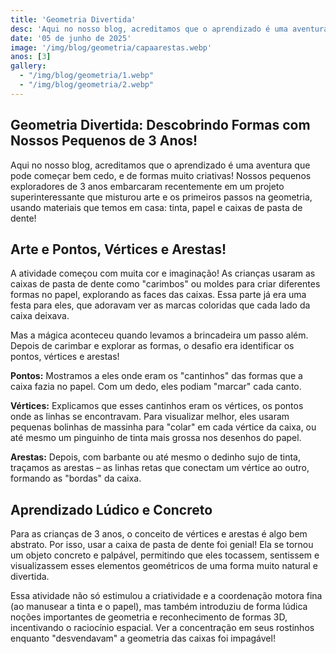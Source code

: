 ```yaml
---
title: 'Geometria Divertida'
desc: 'Aqui no nosso blog, acreditamos que o aprendizado é uma aventura que pode começar bem cedo...'
date: '05 de junho de 2025'
image: '/img/blog/geometria/capaarestas.webp'
anos: [3]
gallery:
  - "/img/blog/geometria/1.webp"
  - "/img/blog/geometria/2.webp"
---
```


## Geometria Divertida: Descobrindo Formas com Nossos Pequenos de 3 Anos!

Aqui no nosso blog, acreditamos que o aprendizado é uma aventura que pode começar bem cedo, e de formas muito criativas! Nossos pequenos exploradores de 3 anos embarcaram recentemente em um projeto superinteressante que misturou arte e os primeiros passos na geometria, usando materiais que temos em casa: tinta, papel e caixas de pasta de dente!

## Arte e Pontos, Vértices e Arestas!

A atividade começou com muita cor e imaginação! As crianças usaram as caixas de pasta de dente como "carimbos" ou moldes para criar diferentes formas no papel, explorando as faces das caixas. Essa parte já era uma festa para eles, que adoravam ver as marcas coloridas que cada lado da caixa deixava.

Mas a mágica aconteceu quando levamos a brincadeira um passo além. Depois de carimbar e explorar as formas, o desafio era identificar os pontos, vértices e arestas!

**Pontos:** Mostramos a eles onde eram os "cantinhos" das formas que a caixa fazia no papel. Com um dedo, eles podiam "marcar" cada canto.

**Vértices:** Explicamos que esses cantinhos eram os vértices, os pontos onde as linhas se encontravam. Para visualizar melhor, eles usaram pequenas bolinhas de massinha para "colar" em cada vértice da caixa, ou até mesmo um pinguinho de tinta mais grossa nos desenhos do papel.

**Arestas:** Depois, com barbante ou até mesmo o dedinho sujo de tinta, traçamos as arestas – as linhas retas que conectam um vértice ao outro, formando as "bordas" da caixa.

## Aprendizado Lúdico e Concreto

Para as crianças de 3 anos, o conceito de vértices e arestas é algo bem abstrato. Por isso, usar a caixa de pasta de dente foi genial! Ela se tornou um objeto concreto e palpável, permitindo que eles tocassem, sentissem e visualizassem esses elementos geométricos de uma forma muito natural e divertida.

Essa atividade não só estimulou a criatividade e a coordenação motora fina (ao manusear a tinta e o papel), mas também introduziu de forma lúdica noções importantes de geometria e reconhecimento de formas 3D, incentivando o raciocínio espacial. Ver a concentração em seus rostinhos enquanto "desvendavam" a geometria das caixas foi impagável!
